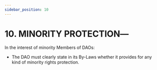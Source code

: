 ```yaml
---
sidebar_position: 10
---
```


# 10.  MINORITY PROTECTION―

In the interest of minority Members of DAOs: 

* The DAO must clearly state in its By-Laws whether it provides for any kind of minority rights protection.

